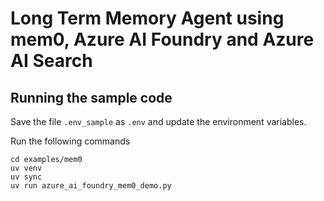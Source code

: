 # Long Term Memory Agent using mem0, Azure AI Foundry and Azure AI Search

## Running the sample code

Save the file `.env_sample` as `.env` and update the environment variables. 

Run the following commands
```
cd examples/mem0
uv venv
uv sync
uv run azure_ai_foundry_mem0_demo.py
```

